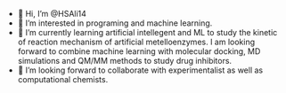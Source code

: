 - 👋 Hi, I’m @HSAli14
- 👀 I’m interested in programing and machine learning. 
- 🌱 I’m currently learning artificial intellegent and ML to study the kinetic of reaction mechanism of artificial metelloenzymes. I am looking forward to combine machine learning with molecular docking, MD simulations and QM/MM methods to study drug inhibitors.   
- 💞️ I’m looking forward to collaborate with experimentalist as well as computational chemists. 

<!---
HSAli14/HSAli14 is a ✨ special ✨ repository because its `README.md` (this file) appears on your GitHub profile.
You can click the Preview link to take a look at your changes.
--->
